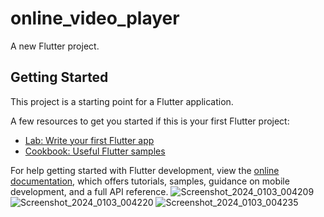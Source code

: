 # online_video_player

A new Flutter project.

## Getting Started

This project is a starting point for a Flutter application.

A few resources to get you started if this is your first Flutter project:

- [Lab: Write your first Flutter app](https://docs.flutter.dev/get-started/codelab)
- [Cookbook: Useful Flutter samples](https://docs.flutter.dev/cookbook)

For help getting started with Flutter development, view the
[online documentation](https://docs.flutter.dev/), which offers tutorials,
samples, guidance on mobile development, and a full API reference.
![Screenshot_2024_0103_004209](https://github.com/nahiduzzaman11/online_video_player/assets/108070216/2b2bfed3-43b2-4d06-acbc-36e1f6930381)
![Screenshot_2024_0103_004220](https://github.com/nahiduzzaman11/online_video_player/assets/108070216/17835799-041f-429e-8730-3e8ced60e07d)
![Screenshot_2024_0103_004235](https://github.com/nahiduzzaman11/online_video_player/assets/108070216/a7b5167e-acf3-4458-b6dd-c8194cf42374)
